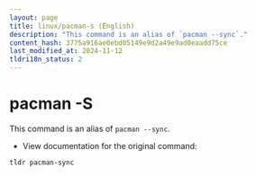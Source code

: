 ```yaml
---
layout: page
title: linux/pacman-s (English)
description: "This command is an alias of `pacman --sync`."
content_hash: 3775a916ae0ebd05149e9d2a49e9ad0eaadd75ce
last_modified_at: 2024-11-12
tldri18n_status: 2
---
```

# pacman -S

This command is an alias of `pacman --sync`.

- View documentation for the original command:

`tldr pacman-sync`
